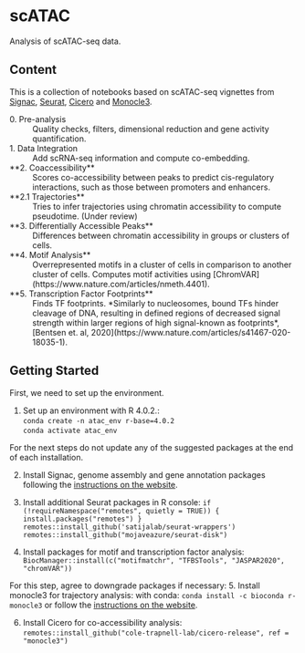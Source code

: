 # scATAC
Analysis of scATAC-seq data.

## Content

This is a collection of notebooks based on scATAC-seq vignettes from [Signac](https://satijalab.org/signac/), [Seurat](https://satijalab.org/seurat/), [Cicero](https://cole-trapnell-lab.github.io/cicero-release/docs_m3/) and [Monocle3](https://cole-trapnell-lab.github.io/monocle3/docs/introduction/).

<dl>
<dt>0. Pre-analysis</dt>
<dd>Quality checks, filters, dimensional reduction and gene activity quantification.</dd>
<dt>1. Data Integration</dt>
<dd>Add scRNA-seq information and compute co-embedding.</dd>
<dt>**2. Coaccessibility**</dt>
<dd>Scores co-accessibility between peaks to predict cis-regulatory interactions, such as those between promoters and enhancers.</dd>
<dt>**2.1 Trajectories**</dt>
<dd>Tries to infer trajectories using chromatin accessibility to compute pseudotime. (Under review)</dd>
<dt>**3. Differentially Accessible Peaks**</dt>
<dd>Differences between chromatin accessibility in groups or clusters of cells.</dd>
<dt>**4. Motif Analysis**</dt>
<dd>Overrepresented motifs in a cluster of cells in comparison to another cluster of cells. Computes motif activities using [ChromVAR](https://www.nature.com/articles/nmeth.4401).</dd>
<dt>**5. Transcription Factor Footprints**</dt>
<dd>Finds TF footprints. *Similarly to nucleosomes, bound TFs hinder cleavage of DNA, resulting in defined regions of decreased signal strength within larger regions of high signal-known as footprints*, [Bentsen et. al, 2020](https://www.nature.com/articles/s41467-020-18035-1).</dd>
</dl>

<!-- GETTING STARTED -->
## Getting Started

First, we need to set up the environment.

1. Set up an environment with R 4.0.2.: <br>
`conda create -n atac_env r-base=4.0.2`<br>
`conda activate atac_env`<br>

For the next steps do not update any of the suggested packages at the end of each installation.

2. Install Signac, genome assembly and gene annotation packages following the [instructions on the website](https://satijalab.org/signac/articles/install.html).<br>

3. Install additional Seurat packages in R console:
`if (!requireNamespace("remotes", quietly = TRUE)) {
  install.packages("remotes")
}`<br>
`remotes::install_github('satijalab/seurat-wrappers')`<br>
`remotes::install_github("mojaveazure/seurat-disk")`<br>

4. Install packages for motif and transcription factor analysis:
`BiocManager::install(c("motifmatchr", "TFBSTools", "JASPAR2020", "chromVAR"))`<br>

For this step, agree to downgrade packages if necessary:
5. Install monocle3 for trajectory analysis:
with conda: `conda install -c bioconda r-monocle3`
or follow the [instructions on the website](https://cole-trapnell-lab.github.io/monocle3/docs/installation/).

6. Install Cicero for co-accessibility analysis:
`remotes::install_github("cole-trapnell-lab/cicero-release", ref = "monocle3")`<br>
